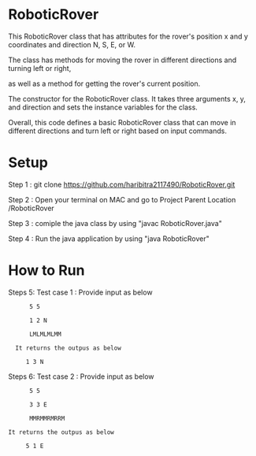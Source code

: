 # RoboticRover

This RoboticRover class that has attributes for the rover's position x and y coordinates and direction N, S, E, or W. 

The class has methods for moving the rover in different directions and turning left or right, 

as well as a method for getting the rover's current position.

The constructor for the RoboticRover class. It takes three arguments x, y, and direction and sets the instance variables for the class.

Overall, this code defines a basic RoboticRover class that can move in different directions and turn left or right based on input commands. 




# Setup 


Step 1 : git clone https://github.com/haribitra2117490/RoboticRover.git 

Step 2 : Open your terminal on MAC and go to Project Parent Location /RoboticRover

Step 3 : comiple the java class by using "javac RoboticRover.java"

Step 4 : Run the java application by using "java RoboticRover"



# How to Run


Steps 5: Test case 1 : Provide input as below

          5 5 
          
          1 2 N
          
          LMLMLMLMM
          
      It returns the outpus as below
      
         1 3 N
         
         
 Steps 6: Test case 2 : Provide input as below
 
          5 5 
          
          3 3 E
          
          MMRMMRMRRM
          
    It returns the outpus as below
    
         5 1 E
         
     
